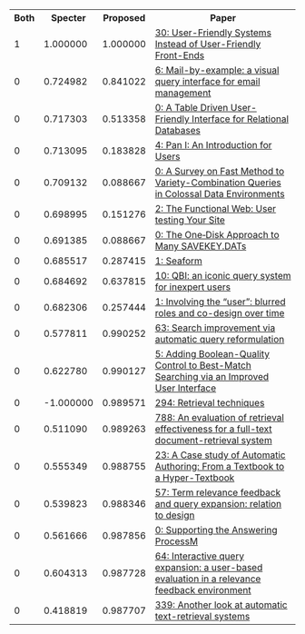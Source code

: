 <html><table><tr>
<th>Both</th>
<th>Specter</th>
<th>Proposed</th>
<th>Paper</th>
</tr>
<tr>
<td>1</td>
<td>1.000000</td>
<td>1.000000</td>
<td><a href="https://www.semanticscholar.org/paper/eda81b0a174d9d21f8710dac9c2806d6cf92c20b">30: User-Friendly Systems Instead of User-Friendly Front-Ends</a></td>
</tr>
<tr>
<td>0</td>
<td>0.724982</td>
<td>0.841022</td>
<td><a href="https://www.semanticscholar.org/paper/2640579fa574b902cab9cbca76a0ab747b07048e">6: Mail-by-example: a visual query interface for email management</a></td>
</tr>
<tr>
<td>0</td>
<td>0.717303</td>
<td>0.513358</td>
<td><a href="https://www.semanticscholar.org/paper/a8b4a05ba152dcb4ba0335b76f9f2034a10dde50">0: A Table Driven User-Friendly Interface for Relational Databases</a></td>
</tr>
<tr>
<td>0</td>
<td>0.713095</td>
<td>0.183828</td>
<td><a href="https://www.semanticscholar.org/paper/fe23b66a97cdb9926cd984bea9c42c13619f39ea">4: Pan I: An Introduction for Users</a></td>
</tr>
<tr>
<td>0</td>
<td>0.709132</td>
<td>0.088667</td>
<td><a href="https://www.semanticscholar.org/paper/49355385c285e8a6d4f9c0d02dd9943e20e3c774">0: A Survey on Fast Method to Variety-Combination Queries in Colossal Data Environments</a></td>
</tr>
<tr>
<td>0</td>
<td>0.698995</td>
<td>0.151276</td>
<td><a href="https://www.semanticscholar.org/paper/694ab0380e193f474095c58f773f955676bb127f">2: The Functional Web: User testing Your Site</a></td>
</tr>
<tr>
<td>0</td>
<td>0.691385</td>
<td>0.088667</td>
<td><a href="https://www.semanticscholar.org/paper/9016a2931b18a0979ac91d5e9675462f1919e592">0: The One‐Disk Approach to Many SAVEKEY.DATs</a></td>
</tr>
<tr>
<td>0</td>
<td>0.685517</td>
<td>0.287415</td>
<td><a href="https://www.semanticscholar.org/paper/0ee88e151d3bb669ef30f7607c7fb718ef4b4931">1: Seaform</a></td>
</tr>
<tr>
<td>0</td>
<td>0.684692</td>
<td>0.637815</td>
<td><a href="https://www.semanticscholar.org/paper/43aef02476a8b0f5b9c9406850824b867281300e">10: QBI: an iconic query system for inexpert users</a></td>
</tr>
<tr>
<td>0</td>
<td>0.682306</td>
<td>0.257444</td>
<td><a href="https://www.semanticscholar.org/paper/cfae5275e63a002dd57c898156da44c7ba5ccd56">1: Involving the “user”: blurred roles and co-design over time</a></td>
</tr>
<tr>
<td>0</td>
<td>0.577811</td>
<td>0.990252</td>
<td><a href="https://www.semanticscholar.org/paper/dd3c5e65fecba020e75a45dec450b61a7b5a2d4a">63: Search improvement via automatic query reformulation</a></td>
</tr>
<tr>
<td>0</td>
<td>0.622780</td>
<td>0.990127</td>
<td><a href="https://www.semanticscholar.org/paper/6fbf6c399e0a8d0eebeeda95a0f43eff784127a2">5: Adding Boolean-Quality Control to Best-Match Searching via an Improved User Interface</a></td>
</tr>
<tr>
<td>0</td>
<td>-1.000000</td>
<td>0.989571</td>
<td><a href="https://www.semanticscholar.org/paper/68d18e7a699356ea7553ac1a76563b4dce13eb8b">294: Retrieval techniques</a></td>
</tr>
<tr>
<td>0</td>
<td>0.511090</td>
<td>0.989263</td>
<td><a href="https://www.semanticscholar.org/paper/f0dea29ac3e2c7f8937b3f65cc51431b99b10943">788: An evaluation of retrieval effectiveness for a full-text document-retrieval system</a></td>
</tr>
<tr>
<td>0</td>
<td>0.555349</td>
<td>0.988755</td>
<td><a href="https://www.semanticscholar.org/paper/0482598b725d758f9d16752c3f34c37a708eb925">23: A Case study of Automatic Authoring: From a Textbook to a Hyper-Textbook</a></td>
</tr>
<tr>
<td>0</td>
<td>0.539823</td>
<td>0.988346</td>
<td><a href="https://www.semanticscholar.org/paper/44ea31926ec1a4cd44fec35c5267de473c9d221a">57: Term relevance feedback and query expansion: relation to design</a></td>
</tr>
<tr>
<td>0</td>
<td>0.561666</td>
<td>0.987856</td>
<td><a href="https://www.semanticscholar.org/paper/81b4c8c384ba363438c2e2548030189c92b88dc3">0: Supporting the Answering ProcessM</a></td>
</tr>
<tr>
<td>0</td>
<td>0.604313</td>
<td>0.987728</td>
<td><a href="https://www.semanticscholar.org/paper/2bad3cfe53ab2be57de4e8760acf277a96d1eef1">64: Interactive query expansion: a user-based evaluation in a relevance feedback environment</a></td>
</tr>
<tr>
<td>0</td>
<td>0.418819</td>
<td>0.987707</td>
<td><a href="https://www.semanticscholar.org/paper/6b582d075f0694d288890a46c04bf54af432010a">339: Another look at automatic text-retrieval systems</a></td>
</tr>
</table></html>
